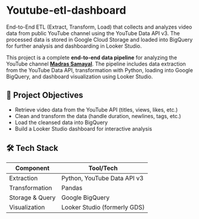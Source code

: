 # Youtube-etl-dashboard
End-to-End ETL (Extract, Transform, Load) that collects and analyzes video data from  public YouTube channel using the YouTube Data API v3. The processed data is stored in Google Cloud Storage and loaded into BigQuery for further analysis and dashboarding in Looker Studio.

This project is a complete **end-to-end data pipeline** for analyzing the YouTube channel **[Madras Samayal](https://www.youtube.com/@MadrasSamayal)**. The pipeline includes data extraction from the YouTube Data API, transformation with Python, loading into Google BigQuery, and dashboard visualization using Looker Studio.

## 📌 Project Objectives

- Retrieve video data from the YouTube API (titles, views, likes, etc.)
- Clean and transform the data (handle duration, newlines, tags, etc.)
- Load the cleansed data into BigQuery
- Build a Looker Studio dashboard for interactive analysis

## 🛠️ Tech Stack

| Component         | Tool/Tech                     |
|------------------|-------------------------------|
| Extraction        | Python, YouTube Data API v3   |
| Transformation    | Pandas                        | 
| Storage & Query   | Google BigQuery               |
| Visualization     | Looker Studio (formerly GDS)  |



